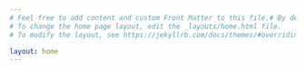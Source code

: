 ```yaml
---
# Feel free to add content and custom Front Matter to this file.# By default, content added below the "---" mark will appear in the home page.
# To change the home page layout, edit the _layouts/home.html file.
# To modify the layout, see https://jekyllrb.com/docs/themes/#overriding-theme-defaults

layout: home
---
```

